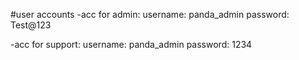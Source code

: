 

#user accounts
-acc for admin:
username: panda_admin
password: Test@123

-acc for support:
username: panda_admin
password: 1234
